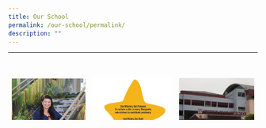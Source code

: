 ```yaml
---
title: Our School
permalink: /our-school/permalink/
description: ""
---
```

<table style="height: 137px;">
<tbody>
<tr style="height: 103px;">
<td style="height: 103px; width: 208px;">
<p>&nbsp;</p>
	
![](/images/Principal-Message.jpg)
<p><strong>Principal&rsquo;s Message</strong></p>
</td>
<td style="height: 103px; width: 208px;">
<p><strong>&nbsp;</strong></p>
	
![](/images/Vision-Mission-Values.jpg)
<p><strong>Vision, Mission, Values</strong></p>
</td>
<td style="height: 103px; width: 208px;">
<p><strong>&nbsp;</strong></p>
	
![](/images/School-Info.jpg)
<p><strong>School Information</strong></p>
</td>
</tr>
<tr style="height: 34px;">
<td style="height: 34px; width: 208px;">
<p><strong>&nbsp;</strong></p>

![](/images/Our-Staff.jpg)
<p><strong>Our Staff</strong></p>
</td>
<td style="height: 34px; width: 208px;">
<p>&nbsp;</p>
	
![](/images/School-Achievements.jpg)	
<p><strong>School Achievements</strong></p>
</td>
<td style="height: 34px; width: 208px;">
<p>&nbsp;</p>
	
![](/images/Contact-Us.jpg)	
<p><strong>Contact Us</strong></p>
</td>
</tr>
</tbody>
</table>